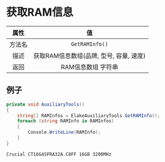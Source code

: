 # 获取RAM信息

|  属性  |                  值                  |
| :----: | :----------------------------------: |
| 方法名 |            `GetRAMInfo()`            |
|  描述  | 获取RAM信息数组(品牌, 型号, 容量, 速度) |
|  返回  |          RAM信息数组 字符串          |

## 例子

```C# [代码示例]
private void AuxiliaryTools()
{
    string[] RAMInfos = ElakeAuxiliaryTools.GetRAMInfo();
    foreach (string RAMInfo in RAMInfos)
    {
        Console.WriteLine(RAMInfo);
    }
}
```

``` [输出]
Crucial CT16G4SFRA32A.C8FF 16GB 3200MHz
```
